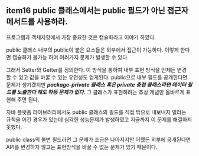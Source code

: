 ## item16 public 클래스에서는 public 필드가 아닌 접근자 메서드를 사용하라.

프로그램과 객체지향에서 가장 중요한 것은 캡슐화라고 이야기 하였다.

public 클래스 내부의 public이 붙은 요소들은 외부에서 접근이 가능하다. 이렇게 한다면 캡슐화가 불가능 하며 여러가지 문제가 발생할 수 있다.

그래서 Setter와 Getter를 정의한다. 이 방식을 통하여 내부 표현 방식을 언제든 변경 할 수 있고 값을 바꿀 수 있는 유연성도 얻게된다. public으로 내부 필드를 공개한다면 문제가 생기겠지만 *__package-private 클래스 혹은 private 충첩 클래스라면 데이터 필드를 노출한다 해도 하등 문제가 없다.__* 그 클래스가 표현하려는 추상 개념만 올바르게 표현해 주면 된다. 

자바 플랫폼 라이브러리에서도 public 클래스의 필드를 직접 밖으로 내보내지 말라는 규칙을 어긴 경우가 있는데 심각한 성능문제가 발생하였고 지금까지 이 문제를 해결하지 못했다. 

public class의 불변 필드라면 그 문제가 조금은 나아지지만 어쨌든 외부에 공개된다면 API를 변경하지 않고는 표현방식을 바꿀 수 없는 문제가 있기 때문이다.

